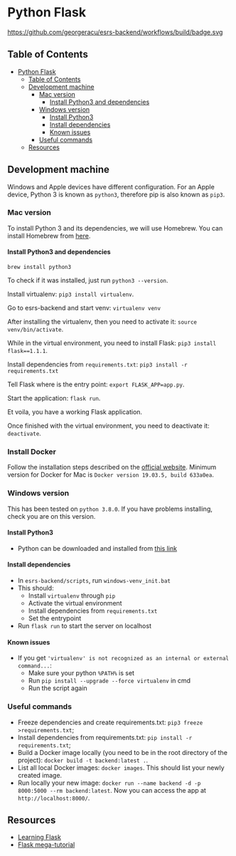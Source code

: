 # Python Flask

https://github.com/georgeracu/esrs-backend/workflows/build/badge.svg

## Table of Contents

- [Python Flask](#python-flask)
  - [Table of Contents](#table-of-contents)
  - [Development machine](#development-machine)
    - [Mac version](#mac-version)
      - [Install Python3 and dependencies](#install-python3-and-dependencies)
    - [Windows version](#windows-version)
      - [Install Python3](#install-python3)
      - [Install dependencies](#install-dependencies)
      - [Known issues](#known-issues)
    - [Useful commands](#useful-commands)
  - [Resources](#resources)

## Development machine

Windows and Apple devices have different configuration. For an Apple device, Python 3 is known as `python3`, therefore pip is also known as `pip3`.

### Mac version

To install Python 3 and its dependencies, we will use Homebrew. You can install Homebrew from [here](https://brew.sh/).

#### Install Python3 and dependencies

`brew install python3`

To check if it was installed, just run `python3 --version`.

Install virtualenv: `pip3 install virtualenv`.

Go to esrs-backend and start venv: `virtualenv venv`

After installing the virtualenv, then you need to activate it: `source venv/bin/activate`.

While in the virtual environment, you need to install Flask: `pip3 install flask==1.1.1`.

Install dependencies from `requirements.txt`: `pip3 install -r requirements.txt`

Tell Flask where is the entry point: `export FLASK_APP=app.py`.

Start the application: `flask run`.

Et voila, you have a working Flask application.

Once finished with the virtual environment, you need to deactivate it: `deactivate`.

### Install Docker

Follow the installation steps described on the [official website](https://docs.docker.com/install/). Minimum version for Docker for Mac is `Docker version 19.03.5, build 633a0ea`.

### Windows version

This has been tested on `python 3.8.0`. If you have problems installing, check you are on this version.

#### Install Python3

- Python can be downloaded and installed from [this link](https://www.python.org/downloads/)

#### Install dependencies

- In `esrs-backend/scripts`, run `windows-venv_init.bat`
- This should:
  - Install `virtualenv` through `pip`
  - Activate the virtual environment
  - Install dependencies from `requirements.txt`
  - Set the entrypoint
- Run `flask run` to start the server on localhost

#### Known issues

- If you get `'virtualenv' is not recognized as an internal or external command...`:
  - Make sure your python `%PATH%` is set
  - Run `pip install --upgrade --force virtualenv` in cmd
  - Run the script again

### Useful commands

- Freeze dependencies and create requirements.txt: `pip3 freeze >requirements.txt`;
- Install dependencies from requirements.txt: `pip install -r requirements.txt`;
- Build a Docker image locally (you need to be in the root directory of the project): `docker build -t backend:latest .`.
- List all local Docker images: `docker images`. This should list your newly created image.
- Run locally your new image: `docker run --name backend -d -p 8000:5000 --rm backend:latest`. Now you can access the app at `http://localhost:8000/`.

## Resources

- [Learning Flask](https://pythonise.com/series/learning-flask/your-first-flask-app)
- [Flask mega-tutorial](https://blog.miguelgrinberg.com/post/the-flask-mega-tutorial-part-i-hello-world)
